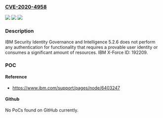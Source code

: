 ### [CVE-2020-4958](https://cve.mitre.org/cgi-bin/cvename.cgi?name=CVE-2020-4958)
![](https://img.shields.io/static/v1?label=Product&message=Security%20Identity%20Governance%20and%20Intelligence&color=blue)
![](https://img.shields.io/static/v1?label=Version&message=n%2Fa&color=blue)
![](https://img.shields.io/static/v1?label=Vulnerability&message=Gain%20Access&color=brighgreen)

### Description

IBM Security Identity Governance and Intelligence 5.2.6 does not perform any authentication for functionality that requires a provable user identity or consumes a significant amount of resources. IBM X-Force ID: 192209.

### POC

#### Reference
- https://www.ibm.com/support/pages/node/6403247

#### Github
No PoCs found on GitHub currently.

